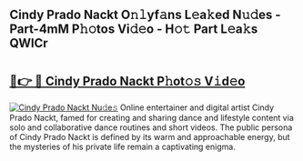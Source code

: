 ## Cindy Prado Nackt O𝚗𝚕yf𝚊ns L𝚎a𝚔ed N𝚞𝚍es - Part-4mM P𝚑𝚘tos Vi𝚍𝚎o - H𝚘𝚝 Part L𝚎a𝚔s QWlCr

# <h2><a href="http://kfcg480.oniu.top/?m=Cindy+Prado+Nackt">🔗👉 🔴 Cindy Prado Nackt P𝚑ot𝚘𝚜 V𝚒d𝚎o</a></h2>

[![Cindy Prado Nackt Nu𝚍e𝚜](https://i.imgur.com/0qMVB7G.gif)](http://kfcg480.oniu.top/?m=Cindy+Prado+Nackt)
Online entertainer and digital artist Cindy Prado Nackt, famed for creating and sharing dance and lifestyle content via solo and collaborative dance routines and short videos. The public persona of Cindy Prado Nackt is defined by its warm and approachable energy, but the mysteries of his private life remain a captivating enigma.  
